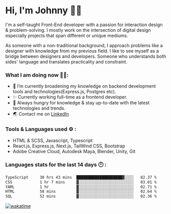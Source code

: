 # Hi, I'm Johnny 👋🧑‍

I'm a self-taught Front-End developer with a passion for interaction design & problem-solving. I mostly work on the intersection of digital design especially projects that span different or unique mediums.

As someone with a non-traditional background, I approach problems like a designer with knowledge from my previous field. I like to see myself as a bridge between designers and developers. Someone who understands both sides' language and translates practicality and constraint.

### What I am doing now 🧑‍💻:

- 🔭 I’m currently broadening my knowledge on backend development tools and technologies(Express.js, Postgres etc).
- ✨ Currently working full-time as a frontend developer.
- 📖 Always hungry for knowledge & stay up-to-date with the latest technologies and trends.
- 🌏 Contact me on [LinkedIn](https://www.linkedin.com/in/johchai/)

### Tools & Languages used ⚙️ :

- HTML & SCSS, Javascript, Typescript
- React.js, Express.js, Next.js, TailWind CSS, Bootstrap
- Adobe Creative Cloud, Autodesk Maya, Blender, Unity, Git

### Languages stats for the last 14 days 🕛 :

<!--START_SECTION:waka-->

```txt
TypeScript     30 hrs 43 mins  ████████████████████▓░░░░   82.37 %
CSS            1 hr 7 mins     ▓░░░░░░░░░░░░░░░░░░░░░░░░   03.01 %
YAML           1 hr            ▓░░░░░░░░░░░░░░░░░░░░░░░░   02.71 %
HTML           58 mins         ▓░░░░░░░░░░░░░░░░░░░░░░░░   02.64 %
SQL            52 mins         ▓░░░░░░░░░░░░░░░░░░░░░░░░   02.36 %
```

<!--END_SECTION:waka-->

[![wakatime](https://wakatime.com/badge/user/0cd14e89-b357-451d-b5c1-4a79286fb5a6.svg)](https://wakatime.com/@0cd14e89-b357-451d-b5c1-4a79286fb5a6)

